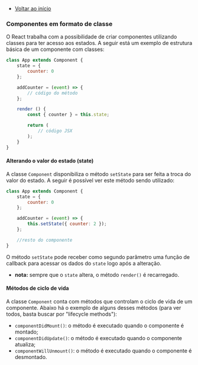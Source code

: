 - [Voltar ao início](../README.md)

### Componentes em formato de classe

O React trabalha com a possibilidade de criar componentes utilizando classes para ter acesso aos estados. A seguir está um exemplo de estrutura básica de um componente com classes: 

```javascript
class App extends Component {
    state = {
        counter: 0
    };

    addCounter = (event) => {
        // código do método
    };

    render () {
        const { counter } = this.state;

        return (
            // código JSX
        );
    }
}
```

#### Alterando o valor do estado (state)

A classe `Component` disponibiliza o método `setState` para ser feita a troca do valor do estado. A seguir é possível ver este método sendo utilizado:

```javascript
class App extends Component {
    state = {
        counter: 0
    };

    addCounter = (event) => {
        this.setState({ counter: 2 });
    };

    //resto do componente
}
```

O método `setState` pode receber como segundo parâmetro uma função de callback para acessar os dados do `state` logo após a alteração.

- **nota:** sempre que o `state` altera, o método `render()` é recarregado.

#### Métodos de ciclo de vida

A classe `Component` conta com métodos que controlam o ciclo de vida de um componente. Abaixo há o exemplo de alguns desses métodos (para ver todos, basta buscar por "lifecycle methods"):

- `componentDidMount()`: o método é executado quando o componente é montado;
- `componentDidUpdate()`: o método é executado quando o componente atualiza;
- `componentWillUnmount()`: o método é executado quando o componente é desmontado.